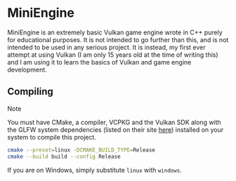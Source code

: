 # MiniEngine

MiniEngine is an extremely basic Vulkan game engine wrote in C++ purely for educational purposes. It is not intended to go further than this, and is not intended to be used in any serious project. It is instead, my first ever attempt at using Vulkan (I am only 15 years old at the time of writing this) and I am using it to learn the basics of Vulkan and game engine development.

## Compiling
> [!NOTE]
> You must have CMake, a compiler, VCPKG and the Vulkan SDK along with the GLFW system dependencies (listed on their site [here](https://www.glfw.org/docs/latest/compile_guide.html#compile_deps)) installed on your system to compile this project.
```bash
cmake --preset=linux -DCMAKE_BUILD_TYPE=Release
cmake --build build --config Release
```
If you are on Windows, simply substitute `linux` with `windows`.
